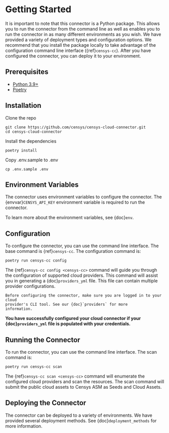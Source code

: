 # Getting Started

It is important to note that this connector is a Python package. This allows
you to run the connector from the command line as well as enables you to run
the connector in as many different environments as you wish. We have provided
a variety of deployment types and configuration options. We recommend that you
install the package locally to take advantage of the configuration command line
interface ({ref}`censys-cc`). After you have configured the
connector, you can deploy it to your environment.

## Prerequisites

- [Python 3.9+][python-install]
- [Poetry][poetry-install]

## Installation

Clone the repo

```{prompt} bash
git clone https://github.com/censys/censys-cloud-connector.git
cd censys-cloud-connector
```

Install the dependencies

```{prompt} bash
poetry install
```

Copy .env.sample to .env

```{prompt} bash
cp .env.sample .env
```

## Environment Variables

The connector uses environment variables to configure the connector. The
{envvar}`CENSYS_API_KEY` environment variable is required to run the connector.

To learn more about the environment variables, see {doc}`env`.

## Configuration

To configure the connector, you can use the command line interface. The base
command is {ref}`censys-cc`. The configuration command is:

```{prompt} bash
poetry run censys-cc config
```

The {ref}`censys-cc config <censys-cc>` command will guide you through the
configuration of supported cloud providers. This command will assist you in
generating a {doc}`providers_yml` file. This file can contain multiple provider
configurations.

```{note}
Before configuring the connector, make sure you are logged in to your cloud
provider's CLI tool. See our {doc}`providers` for more
information.
```

**You have successfully configured your cloud connector if your
{doc}`providers_yml` file is populated with your credentials.**

## Running the Connector

To run the connector, you can use the command line interface. The scan command
is:

```{prompt} bash
poetry run censys-cc scan
```

The {ref}`censys-cc scan <censys-cc>` command will enumerate the configured
cloud providers and scan the resources. The scan command will submit the public
cloud assets to Censys ASM as Seeds and Cloud Assets.

## Deploying the Connector

The connector can be deployed to a variety of environments. We have provided
several deployment methods. See {doc}`deployment_methods` for more information.

<!-- References -->
[python-install]: https://www.python.org/downloads/
[poetry-install]: https://python-poetry.org/docs/
